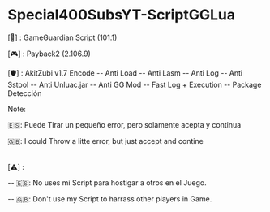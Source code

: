 # Special400SubsYT-ScriptGGLua
[🔰] : GameGuardian Script (101.1)

[🎮] : Payback2 (2.106.9)

[🛡️] : AkitZubi v1.7 Encode
 -- Anti Load
 -- Anti Lasm
 -- Anti Log
 -- Anti Sstool
 -- Anti Unluac.jar
 -- Anti GG Mod
 -- Fast Log + Execution
 -- Package Detección

Note:
 
🇪🇸: Puede Tirar un pequeño error, pero solamente acepta y continua
 
🇬🇧: I could Throw a litte error, but just accept and contine
 
######
 
[⚠️] :

-- 🇪🇸: No uses mi Script para hostigar a otros en el Juego.

-- 🇬🇧: Don't use my Script to harrass other players in Game.
